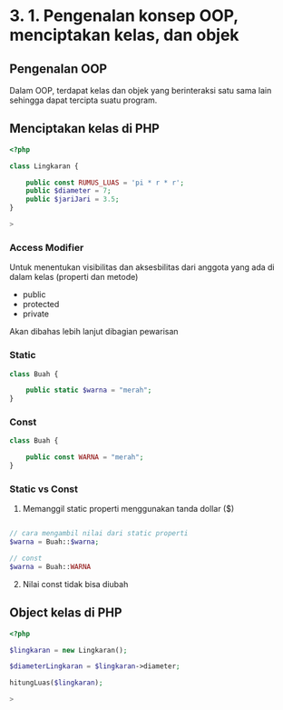 # 3. 1. Pengenalan konsep OOP, menciptakan kelas, dan objek

## Pengenalan OOP

Dalam OOP, terdapat kelas dan objek yang berinteraksi satu sama lain sehingga dapat tercipta suatu program.

## Menciptakan kelas di PHP

```php
<?php

class Lingkaran {

    public const RUMUS_LUAS = 'pi * r * r';
    public $diameter = 7;
    public $jariJari = 3.5;
}

>
```

### Access Modifier

Untuk menentukan visibilitas dan aksesbilitas dari anggota yang ada di dalam kelas (properti dan metode)

- public
- protected
- private

Akan dibahas lebih lanjut dibagian pewarisan

### Static

```php
class Buah {

    public static $warna = "merah";
}
```

### Const

```php
class Buah {

    public const WARNA = "merah";
}
```


### Static vs Const

1. Memanggil static properti menggunakan tanda dollar ($)

```php

// cara mengambil nilai dari static properti
$warna = Buah::$warna;

// const
$warna = Buah::WARNA

```

2. Nilai const tidak bisa diubah


## Object kelas di PHP

```php
<?php

$lingkaran = new Lingkaran();

$diameterLingkaran = $lingkaran->diameter;

hitungLuas($lingkaran);

>
```

